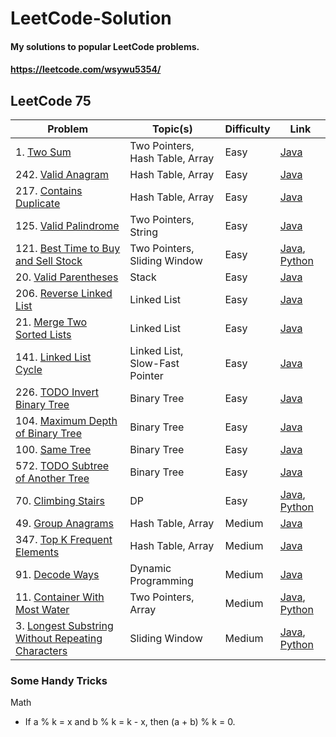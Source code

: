 # LeetCode-Solution
#### My solutions to popular LeetCode problems.
#### https://leetcode.com/wsywu5354/

## LeetCode 75
Problem | Topic(s) | Difficulty | Link |
--- | --- | --- | --- |
1\. [Two Sum](https://leetcode.com/problems/two-sum/) | Two Pointers, Hash Table, Array | Easy | [Java](https://github.com/StevenWu2001/LeetCode-Solution/blob/main/Easy/1-Two-Sum.java) |
242\. [Valid Anagram](https://leetcode.com/problems/valid-anagram/)| Hash Table, Array | Easy | [Java](https://github.com/StevenWu2001/LeetCode-Solution/blob/main/Easy/242-Valid-Anagram.java) |
217\. [Contains Duplicate](https://leetcode.com/problems/contains-duplicate/)| Hash Table, Array | Easy | [Java](https://github.com/StevenWu2001/LeetCode-Solution/blob/main/Easy/217-Contains-Duplicate.java) |
125\. [Valid Palindrome](https://leetcode.com/problems/valid-palindrome/) | Two Pointers, String | Easy | [Java](https://github.com/StevenWu2001/LeetCode-Solution/blob/main/Easy/125-Valid-Palindrome.java) |
121\. [Best Time to Buy and Sell Stock](https://leetcode.com/problems/best-time-to-buy-and-sell-stock/)| Two Pointers, Sliding Window | Easy | [Java](https://github.com/StevenWu2001/LeetCode-Solution/blob/main/Easy/121-Best-Time-To-Buy-And-Sell-Stock.java), [Python](https://github.com/StevenWu2001/LeetCode-Solution/blob/main/Easy/121-Best-Time-To-Buy-And-Sell-Stock.py)|
20\. [Valid Parentheses](https://leetcode.com/problems/valid-parentheses/) | Stack | Easy | [Java](https://github.com/StevenWu2001/LeetCode-Solution/blob/main/Easy/20-Valid-Parentheses.java) |
206\. [Reverse Linked List](https://leetcode.com/problems/reverse-linked-list/)| Linked List | Easy | [Java](https://github.com/StevenWu2001/LeetCode-Solution/blob/main/Easy/206-Reverse-Linked-List.java) |
21\. [Merge Two Sorted Lists](https://leetcode.com/problems/merge-two-sorted-lists/)| Linked List | Easy | [Java](https://github.com/StevenWu2001/LeetCode-Solution/blob/main/Easy/21-Merge-Two-Sorted-Lists.java) |
141\. [Linked List Cycle](https://leetcode.com/problems/linked-list-cycle/)| Linked List, Slow-Fast Pointer | Easy | [Java](https://github.com/StevenWu2001/LeetCode-Solution/blob/main/Easy/141-Linked-List-Cycle.java) |
226\. [TODO Invert Binary Tree](https://leetcode.com/problems/invert-binary-tree/)| Binary Tree | Easy | [Java]() |
104\. [Maximum Depth of Binary Tree](https://leetcode.com/problems/maximum-depth-of-binary-tree/)| Binary Tree | Easy | [Java](https://github.com/StevenWu2001/LeetCode-Solution/blob/main/Easy/104-Maximum-Depth-Of-Binary-Tree.java) |
100\. [Same Tree](https://leetcode.com/problems/same-tree/)| Binary Tree | Easy | [Java](https://github.com/StevenWu2001/LeetCode-Solution/blob/main/Easy/100-Same-Tree.java) |
572\. [TODO Subtree of Another Tree](https://leetcode.com/problems/subtree-of-another-tree/)| Binary Tree | Easy | [Java](https://github.com/StevenWu2001/LeetCode-Solution/blob/main/Easy/100-Same-Tree.java) |
70\. [Climbing Stairs](https://leetcode.com/problems/climbing-stairs/description/)| DP | Easy | [Java](https://github.com/StevenWu2001/LeetCode-Solution/blob/main/Easy/70-Climbing-Stairs.java), [Python](https://github.com/StevenWu2001/LeetCode-Solution/blob/main/Easy/70-Climbing-Stairs.py)
49\. [Group Anagrams](https://leetcode.com/problems/group-anagrams/)| Hash Table, Array | Medium | [Java](https://github.com/StevenWu2001/LeetCode-Solution/blob/main/Medium/49-Group-Anagrams.java) |
347\. [Top K Frequent Elements](https://leetcode.com/problems/top-k-frequent-elements/)| Hash Table, Array | Medium | [Java](https://github.com/StevenWu2001/LeetCode-Solution/blob/main/Medium/347-Top-k-Frequent-Elements.java) |
91\. [Decode Ways](https://leetcode.com/problems/decode-ways/)| Dynamic Programming | Medium | [Java](https://github.com/StevenWu2001/LeetCode-Solution/blob/main/Medium/91-Decode-Ways.java) |
11\. [Container With Most Water](https://leetcode.com/problems/container-with-most-water/) | Two Pointers, Array | Medium | [Java](https://github.com/StevenWu2001/LeetCode-Solution/blob/main/Medium/11-Container-With-Most-Water.java), [Python](https://github.com/StevenWu2001/LeetCode-Solution/blob/main/Medium/11-Container-With-Most-Water.py)|
3\. [Longest Substring Without Repeating Characters](https://leetcode.com/problems/longest-substring-without-repeating-characters/description/) | Sliding Window | Medium | [Java](https://github.com/StevenWu2001/LeetCode-Solution/blob/main/Medium/3-Longest-Substring-Without-Repeating-Characters.java), [Python](https://github.com/StevenWu2001/LeetCode-Solution/blob/main/Medium/3-Longest-Substring-Without-Repeating-Characters.py)|


### Some Handy Tricks
Math
  - If a % k = x and b % k = k - x, then (a + b) % k = 0.
